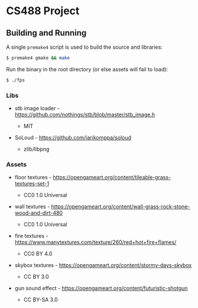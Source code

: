 # CS488 Project

## Building and Running
A single `premake4` script is used to build the source and libraries:
```sh
$ premake4 gmake && make
```

Run the binary in the root directory (or else assets will fail to load):
```sh
$ ./fps
```


### Libs
- stb image loader - https://github.com/nothings/stb/blob/master/stb_image.h
  - MIT

- SoLoud - https://github.com/jarikomppa/soloud
  - zlib/libpng

### Assets
- floor textures - https://opengameart.org/content/tileable-grass-textures-set-1
  - CC0 1.0 Universal

- wall textures - https://opengameart.org/content/wall-grass-rock-stone-wood-and-dirt-480
  - CC0 1.0 Universal

- fire textures - https://www.manytextures.com/texture/260/red+hot+fire+flames/
  - CC0 BY 4.0

- skybox textures - https://opengameart.org/content/stormy-days-skybox
  - CC BY 3.0

- gun sound effect - https://opengameart.org/content/futuristic-shotgun
  - CC BY-SA 3.0
